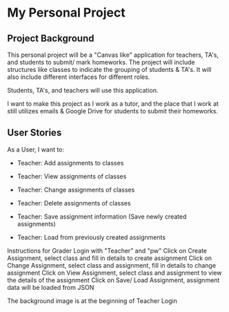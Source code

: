 # My Personal Project

## Project Background

This personal project will be a "Canvas like" application for teachers, TA's, and students to submit/ mark homeworks. 
The project will include structures like classes to indicate the grouping of students & TA's. It will also include different interfaces for different roles.

Students, TA's, and teachers will use this application.

I want to make this project as I work as a tutor, and the place that I work at still utilizes emails & Google Drive for students to submit their homeworks.

## User Stories

As a User, I want to:
- Teacher: Add assignments to classes
- Teacher: View assignments of classes
- Teacher: Change assignments of classes
- Teacher: Delete assignments of classes

- Teacher: Save assignment information (Save newly created assignments)
- Teacher: Load from previously created assignments

Instructions for Grader
Login with "Teacher" and "pw"
Click on Create Assignment, select class and fill in details to create assignment
Click on Change Assignment, select class and assignment, fill in details to change assignment
Click on View Assignment, select class and assignment to view the details of the assignment
Click on Save/ Load Assignment, assignment data will be loaded from JSON

The background image is at the beginning of Teacher Login

